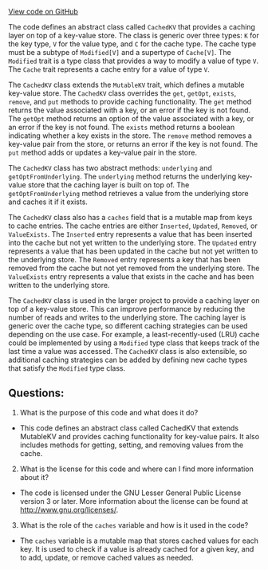 [View code on GitHub](https://github.com/oxygenium/oxygenium/io/src/main/scala/org/oxygenium/io/CachedKV.scala)

The code defines an abstract class called `CachedKV` that provides a caching layer on top of a key-value store. The class is generic over three types: `K` for the key type, `V` for the value type, and `C` for the cache type. The cache type must be a subtype of `Modified[V]` and a supertype of `Cache[V]`. The `Modified` trait is a type class that provides a way to modify a value of type `V`. The `Cache` trait represents a cache entry for a value of type `V`.

The `CachedKV` class extends the `MutableKV` trait, which defines a mutable key-value store. The `CachedKV` class overrides the `get`, `getOpt`, `exists`, `remove`, and `put` methods to provide caching functionality. The `get` method returns the value associated with a key, or an error if the key is not found. The `getOpt` method returns an option of the value associated with a key, or an error if the key is not found. The `exists` method returns a boolean indicating whether a key exists in the store. The `remove` method removes a key-value pair from the store, or returns an error if the key is not found. The `put` method adds or updates a key-value pair in the store.

The `CachedKV` class has two abstract methods: `underlying` and `getOptFromUnderlying`. The `underlying` method returns the underlying key-value store that the caching layer is built on top of. The `getOptFromUnderlying` method retrieves a value from the underlying store and caches it if it exists.

The `CachedKV` class also has a `caches` field that is a mutable map from keys to cache entries. The cache entries are either `Inserted`, `Updated`, `Removed`, or `ValueExists`. The `Inserted` entry represents a value that has been inserted into the cache but not yet written to the underlying store. The `Updated` entry represents a value that has been updated in the cache but not yet written to the underlying store. The `Removed` entry represents a key that has been removed from the cache but not yet removed from the underlying store. The `ValueExists` entry represents a value that exists in the cache and has been written to the underlying store.

The `CachedKV` class is used in the larger project to provide a caching layer on top of a key-value store. This can improve performance by reducing the number of reads and writes to the underlying store. The caching layer is generic over the cache type, so different caching strategies can be used depending on the use case. For example, a least-recently-used (LRU) cache could be implemented by using a `Modified` type class that keeps track of the last time a value was accessed. The `CachedKV` class is also extensible, so additional caching strategies can be added by defining new cache types that satisfy the `Modified` type class.
## Questions: 
 1. What is the purpose of this code and what does it do?
- This code defines an abstract class called CachedKV that extends MutableKV and provides caching functionality for key-value pairs. It also includes methods for getting, setting, and removing values from the cache.

2. What is the license for this code and where can I find more information about it?
- The code is licensed under the GNU Lesser General Public License version 3 or later. More information about the license can be found at http://www.gnu.org/licenses/.

3. What is the role of the `caches` variable and how is it used in the code?
- The `caches` variable is a mutable map that stores cached values for each key. It is used to check if a value is already cached for a given key, and to add, update, or remove cached values as needed.